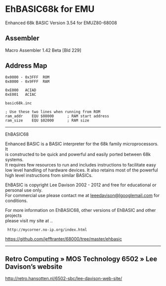 # EhBASIC68k for EMU
Enhanced 68k BASIC Version 3.54 for EMUZ80-68008

## Assembler  
Macro Assembler 1.42 Beta [Bld 229]

## Address Map
```
0x0000 - 0x3FFF  ROM
0x8000 - 0x9FFF  RAM

0xE000   ACIAD
0xE001   ACIAC
```

```
basic68k.inc

; Use these two lines when running from ROM
ram_addr	EQU	$08000		; RAM start address
ram_size	EQU	$02000		; RAM size
```
------------------------------------------------------------------------

 EhBASIC68

 Enhanced BASIC is a BASIC interpreter for the 68k family microprocessors. It  
 is constructed to be quick and powerful and easily ported between 68k systems.  
 It requires few resources to run and includes instructions to facilitate easy  
 low level handling of hardware devices. It also retains most of the powerful  
 high level instructions from similar BASICs.  

 EhBASIC is copyright Lee Davison 2002 - 2012 and free for educational or  
 personal use only.  
 For commercial use please contact me at leeedavison@lgooglemail.com for conditions.  

 For more information on EhBASIC68, other versions of EhBASIC and other projects  
 please visit my site at ..  

	 http://mycorner.no-ip.org/index.html  

https://github.com/jefftranter/68000/tree/master/ehbasic

------------------------------------------------------------------------
## Retro Computing » MOS Technology 6502 » Lee Davison’s website
http://retro.hansotten.nl/6502-sbc/lee-davison-web-site/
